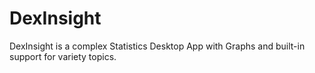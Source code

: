 # DexInsight
DexInsight is a complex Statistics Desktop App with Graphs and built-in support for variety topics.
